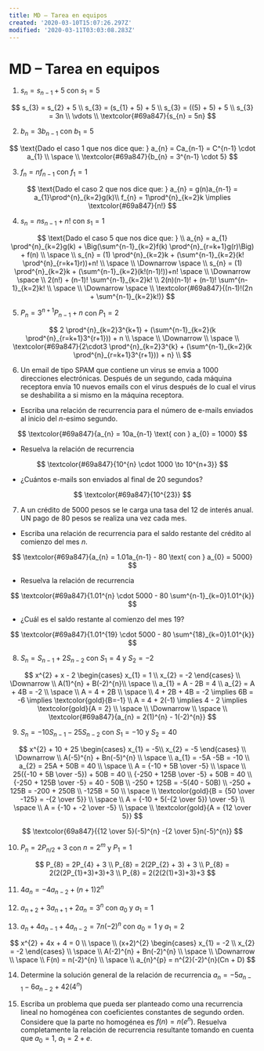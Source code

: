 ```yaml
---
title: MD – Tarea en equipos
created: '2020-03-10T15:07:26.297Z'
modified: '2020-03-11T03:03:08.283Z'
---
```


# MD – Tarea en equipos

1. $s_{n} = s_{n-1} + 5$ con $s_{1} = 5$

$$
s_{3} = s_{2} + 5 \\
s_{3} = (s_{1} + 5) + 5 \\
s_{3} = ((5) + 5) + 5 \\
s_{3} = 3n \\
\vdots \\
\textcolor{#69a847}{s_{n} = 5n}
$$

2. $b_{n} = 3b_{n-1}$ con $b_{1} = 5$

$$
\text{Dado el caso 1 que nos dice que: } a_{n} = Ca_{n-1} = C^{n-1} \cdot a_{1} \\
\space \\
\textcolor{#69a847}{b_{n} = 3^{n-1} \cdot 5}
$$

3. $f_{n} = nf_{n-1}$ con $f_{1} = 1$

$$
\text{Dado el caso 2 que nos dice que: } a_{n} = g(n)a_{n-1} = a_{1}\prod^{n}_{k=2}g(k)\\
f_{n} = 1\prod^{n}_{k=2}k \implies \textcolor{#69a847}{n!}
$$

4. $s_{n} = ns_{n-1} + n!$ con $s_{1} = 1$

$$
\text{Dado el caso 5 que nos dice que: } \\
a_{n} = a_{1} \prod^{n}_{k=2}g(k) + \Big(\sum^{n-1}_{k=2}f(k) \prod^{n}_{r=k+1}g(r)\Big) + f(n) \\
\space \\
s_{n} = (1) \prod^{n}_{k=2}k + (\sum^{n-1}_{k=2}(k! \prod^{n}_{r=k+1}r))+n! \\
\space \\
\Downarrow
\space \\
s_{n} = (1) \prod^{n}_{k=2}k + (\sum^{n-1}_{k=2}(k!(n-1)!))+n!
\space \\
\Downarrow
\space \\
2(n!) + (n-1)! \sum^{n-1}_{k=2}k! \\
2(n)(n-1)! + (n-1)! \sum^{n-1}_{k=2}k! \\
\space \\
\Downarrow
\space \\
\textcolor{#69a847}{(n-1)!(2n + \sum^{n-1}_{k=2}k!)}
$$

5. $P_{n} = 3^{n+1}P_{n-1} + n$ con $P_{1} = 2$

$$
2 \prod^{n}_{k=2}3^{k+1} + (\sum^{n-1}_{k=2}(k \prod^{n}_{r=k+1}3^{r+1})) + n \\
\space \\
\Downarrow \\
\space \\
\textcolor{#69a847}{2\cdot3 \prod^{n}_{k=2}3^{k} + (\sum^{n-1}_{k=2}(k \prod^{n}_{r=k+1}3^{r+1})) + n} \\
$$

6. Un email de tipo SPAM que contiene un virus se envia a $1000$ direcciones electrónicas. Después de un segundo, cada máquina receptora envía $10$ nuevos emails con el virus después de lo cual el virus se deshabilita a si mismo en la máquina receptora.

  + Escriba una relación de recurrencia para el número de e-mails enviados al inicio del $n$-esimo segundo.

   $$
   \textcolor{#69a847}{a_{n} = 10a_{n-1} \text{ con } a_{0} = 1000} 
   $$

   + Resuelva la relación de recurrencia

   $$
   \textcolor{#69a847}{10^{n} \cdot 1000 \to 10^{n+3}}
   $$

   + ¿Cuántos e-mails son enviados al final de 20 segundos?

   $$
   \textcolor{#69a847}{10^{23}}
   $$

7. A un crédito de $5000$ pesos se le carga una tasa del $12%$ de interés anual. UN pago de $80$ pesos se realiza una vez cada mes.

  + Escriba una relación de recurrencia para el saldo restante del crédito al comienzo del mes $n$.

   $$
   \textcolor{#69a847}{a_{n} = 1.01a_{n-1} - 80 \text{ con } a_{0} = 5000}
   $$

  + Resuelva la relación de recurrencia

   $$
   \textcolor{#69a847}{1.01^{n} \cdot 5000 - 80 \sum^{n-1}_{k=0}1.01^{k}}
   $$

  + ¿Cuál es el saldo restante al comienzo del mes $19$?

   $$
   \textcolor{#69a847}{1.01^{19} \cdot 5000 - 80 \sum^{18}_{k=0}1.01^{k}}
   $$

8. $S_{n} = S_{n-1} + 2S_{n-2}$ con $S_{1} = 4$ y $S_{2} = -2$

$$
x^{2} + x - 2 
\begin{cases}
x_{1} = 1 \\
x_{2} = -2
\end{cases} \\
\Downarrow \\
A(1)^{n} + B(-2)^{n}\\
\space \\
a_{1} = A - 2B = 4 \\
a_{2} = A + 4B = -2 \\
\space \\
A = 4 + 2B \\
\space \\
4 + 2B + 4B = -2 \implies 6B = -6 \implies \textcolor{gold}{B=-1} \\
A = 4 + 2(-1) \implies 4 - 2 \implies \textcolor{gold}{A = 2} \\
\space \\
\Downarrow \\
\space \\
\textcolor{#69a847}{a_{n} = 2(1)^{n} - 1(-2)^{n}}
$$

9. $S_{n} = -10S_{n-1} - 25S_{n-2}$ con $S_{1} = -10$ y $S_{2} = 40$

$$
x^{2} + 10 + 25 
\begin{cases}
x_{1} = -5\\
x_{2} = -5
\end{cases} \\
\Downarrow \\
A(-5)^{n} + Bn(-5)^{n} \\
\space \\
a_{1} = -5A  -5B = -10 \\
a_{2} = 25A + 50B = 40 \\
\space \\
A = {-10 + 5B \over -5} \\
\space \\
25({-10 + 5B \over -5}) + 50B = 40 \\
{-250 + 125B \over -5} + 50B = 40 \\
{-250 + 125B \over -5} = 40 - 50B \\
-250 + 125B = -5(40 - 50B) \\
-250 + 125B = -200 + 250B \\
-125B = 50 \\
\space \\
\textcolor{gold}{B = {50 \over -125} = -{2 \over 5}} \\
\space \\
A = {-10 + 5(-{2 \over 5}) \over -5} \\
\space \\
A = {-10 + -2 \over -5} \\
\space \\
\textcolor{gold}{A = {12 \over 5}}
$$

$$
\textcolor{69a847}{{12 \over 5}(-5)^{n} -{2 \over 5}n(-5)^{n}}
$$

10. $P_{n} = 2P_{n/2} + 3$ con $n = 2^{m}$ y $P_{1} = 1$

$$
P_{8} = 2P_{4} + 3 \\
P_{8} = 2(2P_{2} + 3) + 3 \\
P_{8} = 2(2(2P_{1}+3)+3)+3 \\
P_{8} = 2(2(2(1)+3)+3)+3
$$

11. $4a_{n} = -4a_{n-2} + (n+1)2^{n}$

12. $a_{n+2} + 3a_{n+1} + 2a_{n} = 3^{n}$ con $a_{0}$ y $a_{1} = 1$

13. $a_{n} + 4a_{n-1} + 4a_{n-2} = 7n(-2)^{n}$ con $a_{0} = 1$ y $a_{1} = 2$

$$
x^{2} + 4x + 4 = 0 \\
\space \\
(x+2)^{2} 
\begin{cases}
x_{1} = -2 \\
x_{2} = -2
\end{cases} \\
\space \\
A(-2)^{n} + Bn(-2)^{n} \\
\space \\
\Downarrow \\
\space \\
F(n) = n(-2)^{n} \\
\space \\
a_{n}^{p} = n^{2}(-2)^{n}(Cn + D)
$$

14. Determine la solución general de la relación de recurrencia $a_{n} = -5a_{n-1} - 6a_{n-2} + 42(4^{n})$

15. Escriba un problema que pueda ser planteado como una recurrencia lineal no homogénea con coeficientes constantes de segundo orden. Considere que la parte no homogénea es $f(n) = n(e^{n})$. Resuelva completamente la relación de recurrencia resultante tomando en cuenta que $a_{0} = 1$, $a_{1} = 2 + e$.
